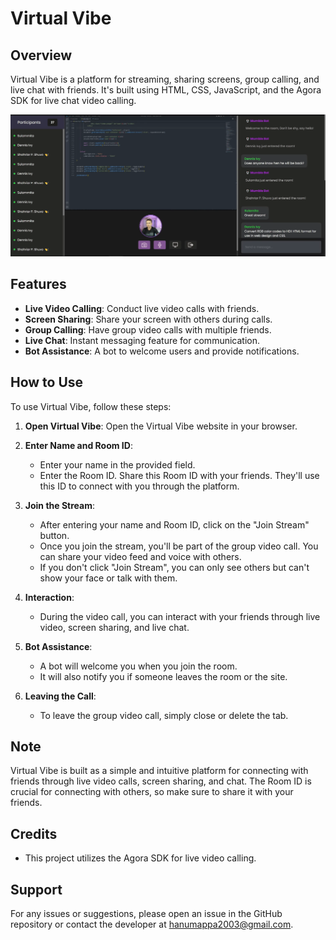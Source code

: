 # Virtual Vibe

## Overview
Virtual Vibe is a platform for streaming, sharing screens, group calling, and live chat with friends. It's built using HTML, CSS, JavaScript, and the Agora SDK for live chat video calling.

![Virtual Vibe Screenshot](screenshot.png "Virtual Vibe Screenshot")

## Features
- **Live Video Calling**: Conduct live video calls with friends.
- **Screen Sharing**: Share your screen with others during calls.
- **Group Calling**: Have group video calls with multiple friends.
- **Live Chat**: Instant messaging feature for communication.
- **Bot Assistance**: A bot to welcome users and provide notifications.

## How to Use
To use Virtual Vibe, follow these steps:

1. **Open Virtual Vibe**:
   Open the Virtual Vibe website in your browser.

2. **Enter Name and Room ID**:
   - Enter your name in the provided field.
   - Enter the Room ID. Share this Room ID with your friends. They'll use this ID to connect with you through the platform.

3. **Join the Stream**:
   - After entering your name and Room ID, click on the "Join Stream" button.
   - Once you join the stream, you'll be part of the group video call. You can share your video feed and voice with others.
   - If you don't click "Join Stream", you can only see others but can't show your face or talk with them.

4. **Interaction**:
   - During the video call, you can interact with your friends through live video, screen sharing, and live chat.

5. **Bot Assistance**:
   - A bot will welcome you when you join the room.
   - It will also notify you if someone leaves the room or the site.

6. **Leaving the Call**:
   - To leave the group video call, simply close or delete the tab.

## Note
Virtual Vibe is built as a simple and intuitive platform for connecting with friends through live video calls, screen sharing, and chat. The Room ID is crucial for connecting with others, so make sure to share it with your friends.

## Credits
- This project utilizes the Agora SDK for live video calling.

## Support
For any issues or suggestions, please open an issue in the GitHub repository or contact the developer at hanumappa2003@gmail.com.
